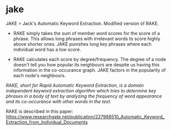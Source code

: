 # jake

JAKE = Jack's Automatic Keyword Extraction. Modified version of RAKE.

* RAKE simply takes the sum of member word scores for the score of a phrase. This allows long phrases with irrelevant words to score highly above shorter ones. JAKE punishes long key phrases where each individual word has a low score.

* RAKE calculates each score by degree/frequency. The degree of a node doesn't tell you how popular its neighbours are despite
us having this information in the co-occurance graph. JAKE factors in the popularity of each node's neighbours.

_RAKE, short for Rapid Automatic Keyword Extraction, is a domain independent keyword extraction algorithm 
which tries to determine key phrases in a body of text by analyzing the frequency of word appearance and its co-occurance
with other words in the text._

RAKE is described in this paper: https://www.researchgate.net/publication/227988510_Automatic_Keyword_Extraction_from_Individual_Documents
